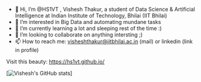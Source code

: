 - 👋 Hi, I’m @HS1VT , Vishesh Thakur, a student of Data Science & Artificial Intelligence at Indian Institute of Technology, Bhilai (IIT Bhilai)
- 👀 I’m interested in Big Data and automating mundane tasks
- 🌱 I’m currently learning a lot and sleeping rest of the time :)
- 💞️ I’m looking to collaborate on anything intersting ;)
- 📫 How to reach me: visheshthakur@iitbhilai.ac.in (mail) or linkedin (link in profile)

Visit this beauty: https://hs1vt.github.io/

[![Vishesh's GitHub stats](https://github-readme-stats.vercel.app/api?username=HS1VT)]

<!---
HS1VT/HS1VT is a ✨ special ✨ repository because its `README.md` (this file) appears on your GitHub profile.
You can click the Preview link to take a look at your changes.
--->
